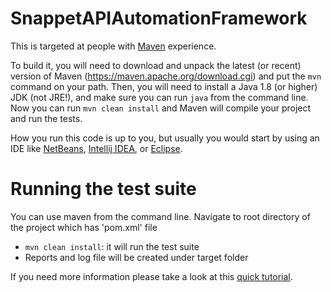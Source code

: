 # SnappetAPIAutomationFramework

This is targeted at people with [Maven](https://maven.apache.org/) experience.

To build it, you will need to download and unpack the latest (or recent) version of Maven (https://maven.apache.org/download.cgi)
and put the `mvn` command on your path.
Then, you will need to install a Java 1.8 (or higher) JDK (not JRE!), and make sure you can run `java` from the command line.
Now you can run `mvn clean install` and Maven will compile your project and run the tests.

How you run this code is up to you, but usually you would start by using an IDE like [NetBeans](https://netbeans.org/), [Intellij IDEA](https://www.jetbrains.com/idea/), or [Eclipse](https://eclipse.org/ide/).

# Running the test suite

You can use maven from the command line. Navigate to root directory of the project which has 'pom.xml' file

* `mvn clean install`: it will run the test suite
* Reports and log file will be created under target folder

If you need more information please take a look at this [quick tutorial](https://maven.apache.org/guides/getting-started/maven-in-five-minutes.html).
